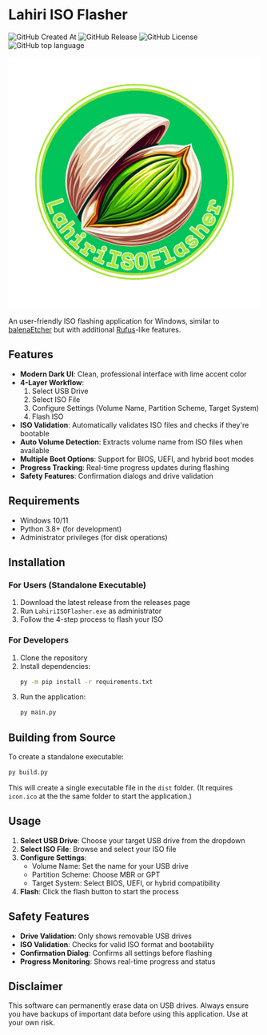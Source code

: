 # Lahiri ISO Flasher

<img alt="GitHub Created At" src="https://img.shields.io/github/created-at/MYTAditya/LahiriISOFlasher?color=%238a2be2"> <img alt="GitHub Release" src="https://img.shields.io/github/v/release/MYTAditya/LahiriISOFlasher?color=%23a9e43a"> <img alt="GitHub License" src="https://img.shields.io/github/license/MYTAditya/LahiriISOFlasher?color=orange"> <img alt="GitHub top language" src="https://img.shields.io/badge/language-Python-blue">

![icon](https://github.com/MYTAditya/LahiriISOFlasher/blob/master/ui/icon.png)

An user-friendly ISO flashing application for Windows, similar to [balenaEtcher](https://github.com/balena-io/etcher) but with additional [Rufus](https://github.com/pbatard/rufus)-like features.

## Features

- **Modern Dark UI**: Clean, professional interface with lime accent color
- **4-Layer Workflow**: 
  1. Select USB Drive
  2. Select ISO File
  3. Configure Settings (Volume Name, Partition Scheme, Target System)
  4. Flash ISO
- **ISO Validation**: Automatically validates ISO files and checks if they're bootable
- **Auto Volume Detection**: Extracts volume name from ISO files when available
- **Multiple Boot Options**: Support for BIOS, UEFI, and hybrid boot modes
- **Progress Tracking**: Real-time progress updates during flashing
- **Safety Features**: Confirmation dialogs and drive validation

## Requirements

- Windows 10/11
- Python 3.8+ (for development)
- Administrator privileges (for disk operations)

## Installation

### For Users (Standalone Executable)
1. Download the latest release from the releases page
2. Run `LahiriISOFlasher.exe` as administrator
3. Follow the 4-step process to flash your ISO

### For Developers
1. Clone the repository
2. Install dependencies:
   ```bash
   py -m pip install -r requirements.txt
   ```
3. Run the application:
   ```bash
   py main.py
   ```

## Building from Source

To create a standalone executable:

```bash
py build.py
```

This will create a single executable file in the `dist` folder. (It requires `icon.ico` at the the same folder to start the application.)

## Usage

1. **Select USB Drive**: Choose your target USB drive from the dropdown
2. **Select ISO File**: Browse and select your ISO file
3. **Configure Settings**:
   - Volume Name: Set the name for your USB drive
   - Partition Scheme: Choose MBR or GPT
   - Target System: Select BIOS, UEFI, or hybrid compatibility
4. **Flash**: Click the flash button to start the process

## Safety Features

- **Drive Validation**: Only shows removable USB drives
- **ISO Validation**: Checks for valid ISO format and bootability
- **Confirmation Dialog**: Confirms all settings before flashing
- **Progress Monitoring**: Shows real-time progress and status

## Disclaimer

This software can permanently erase data on USB drives. Always ensure you have backups of important data before using this application. Use at your own risk.
